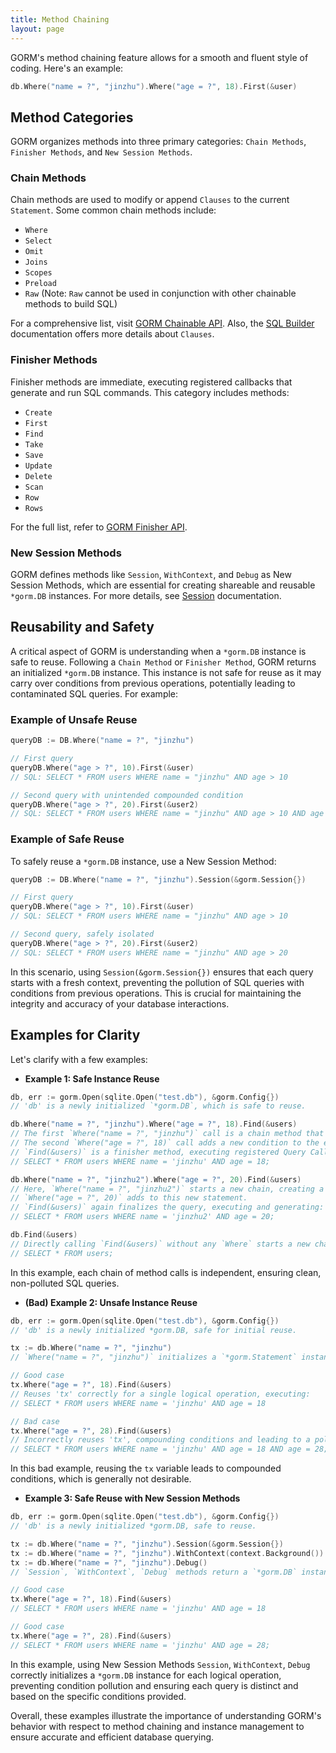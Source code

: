 ```yaml
---
title: Method Chaining
layout: page
---
```


GORM's method chaining feature allows for a smooth and fluent style of coding. Here's an example:

```go
db.Where("name = ?", "jinzhu").Where("age = ?", 18).First(&user)
```

## Method Categories

GORM organizes methods into three primary categories: `Chain Methods`, `Finisher Methods`, and `New Session Methods`.

### Chain Methods

Chain methods are used to modify or append `Clauses` to the current `Statement`. Some common chain methods include:

- `Where`
- `Select`
- `Omit`
- `Joins`
- `Scopes`
- `Preload`
- `Raw` (Note: `Raw` cannot be used in conjunction with other chainable methods to build SQL)

For a comprehensive list, visit [GORM Chainable API](https://github.com/go-gorm/gorm/blob/master/chainable_api.go). Also, the [SQL Builder](sql_builder.html) documentation offers more details about `Clauses`.

### Finisher Methods

Finisher methods are immediate, executing registered callbacks that generate and run SQL commands. This category includes methods:

- `Create`
- `First`
- `Find`
- `Take`
- `Save`
- `Update`
- `Delete`
- `Scan`
- `Row`
- `Rows`

For the full list, refer to [GORM Finisher API](https://github.com/go-gorm/gorm/blob/master/finisher_api.go).

### New Session Methods

GORM defines methods like `Session`, `WithContext`, and `Debug` as New Session Methods, which are essential for creating shareable and reusable `*gorm.DB` instances. For more details, see [Session](session.html) documentation.

## Reusability and Safety

A critical aspect of GORM is understanding when a `*gorm.DB` instance is safe to reuse. Following a `Chain Method` or `Finisher Method`, GORM returns an initialized `*gorm.DB` instance. This instance is not safe for reuse as it may carry over conditions from previous operations, potentially leading to contaminated SQL queries. For example:

### Example of Unsafe Reuse

```go
queryDB := DB.Where("name = ?", "jinzhu")

// First query
queryDB.Where("age > ?", 10).First(&user)
// SQL: SELECT * FROM users WHERE name = "jinzhu" AND age > 10

// Second query with unintended compounded condition
queryDB.Where("age > ?", 20).First(&user2)
// SQL: SELECT * FROM users WHERE name = "jinzhu" AND age > 10 AND age > 20
```

### Example of Safe Reuse

To safely reuse a `*gorm.DB` instance, use a New Session Method:

```go
queryDB := DB.Where("name = ?", "jinzhu").Session(&gorm.Session{})

// First query
queryDB.Where("age > ?", 10).First(&user)
// SQL: SELECT * FROM users WHERE name = "jinzhu" AND age > 10

// Second query, safely isolated
queryDB.Where("age > ?", 20).First(&user2)
// SQL: SELECT * FROM users WHERE name = "jinzhu" AND age > 20
```

In this scenario, using `Session(&gorm.Session{})` ensures that each query starts with a fresh context, preventing the pollution of SQL queries with conditions from previous operations. This is crucial for maintaining the integrity and accuracy of your database interactions.

## Examples for Clarity

Let's clarify with a few examples:

- **Example 1: Safe Instance Reuse**

```go
db, err := gorm.Open(sqlite.Open("test.db"), &gorm.Config{})
// 'db' is a newly initialized `*gorm.DB`, which is safe to reuse.

db.Where("name = ?", "jinzhu").Where("age = ?", 18).Find(&users)
// The first `Where("name = ?", "jinzhu")` call is a chain method that initializes a `*gorm.DB` instance, or `*gorm.Statement`.
// The second `Where("age = ?", 18)` call adds a new condition to the existing `*gorm.Statement`.
// `Find(&users)` is a finisher method, executing registered Query Callbacks, generating and running:
// SELECT * FROM users WHERE name = 'jinzhu' AND age = 18;

db.Where("name = ?", "jinzhu2").Where("age = ?", 20).Find(&users)
// Here, `Where("name = ?", "jinzhu2")` starts a new chain, creating a fresh `*gorm.Statement`.
// `Where("age = ?", 20)` adds to this new statement.
// `Find(&users)` again finalizes the query, executing and generating:
// SELECT * FROM users WHERE name = 'jinzhu2' AND age = 20;

db.Find(&users)
// Directly calling `Find(&users)` without any `Where` starts a new chain and executes:
// SELECT * FROM users;
```

In this example, each chain of method calls is independent, ensuring clean, non-polluted SQL queries.

- **(Bad) Example 2: Unsafe Instance Reuse**

```go
db, err := gorm.Open(sqlite.Open("test.db"), &gorm.Config{})
// 'db' is a newly initialized *gorm.DB, safe for initial reuse.

tx := db.Where("name = ?", "jinzhu")
// `Where("name = ?", "jinzhu")` initializes a `*gorm.Statement` instance, which should not be reused across different logical operations.

// Good case
tx.Where("age = ?", 18).Find(&users)
// Reuses 'tx' correctly for a single logical operation, executing:
// SELECT * FROM users WHERE name = 'jinzhu' AND age = 18

// Bad case
tx.Where("age = ?", 28).Find(&users)
// Incorrectly reuses 'tx', compounding conditions and leading to a polluted query:
// SELECT * FROM users WHERE name = 'jinzhu' AND age = 18 AND age = 28;
```

In this bad example, reusing the `tx` variable leads to compounded conditions, which is generally not desirable.

- **Example 3: Safe Reuse with New Session Methods**

```go
db, err := gorm.Open(sqlite.Open("test.db"), &gorm.Config{})
// 'db' is a newly initialized *gorm.DB, safe to reuse.

tx := db.Where("name = ?", "jinzhu").Session(&gorm.Session{})
tx := db.Where("name = ?", "jinzhu").WithContext(context.Background())
tx := db.Where("name = ?", "jinzhu").Debug()
// `Session`, `WithContext`, `Debug` methods return a `*gorm.DB` instance marked as safe for reuse. They base a newly initialized `*gorm.Statement` on the current conditions.

// Good case
tx.Where("age = ?", 18).Find(&users)
// SELECT * FROM users WHERE name = 'jinzhu' AND age = 18

// Good case
tx.Where("age = ?", 28).Find(&users)
// SELECT * FROM users WHERE name = 'jinzhu' AND age = 28;
```

In this example, using New Session Methods `Session`, `WithContext`, `Debug` correctly initializes a `*gorm.DB` instance for each logical operation, preventing condition pollution and ensuring each query is distinct and based on the specific conditions provided.

Overall, these examples illustrate the importance of understanding GORM's behavior with respect to method chaining and instance management to ensure accurate and efficient database querying.

